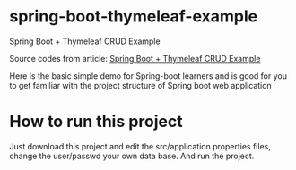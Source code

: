 # spring-boot-thymeleaf-example
Spring Boot + Thymeleaf CRUD Example

Source codes from article:
[Spring Boot + Thymeleaf CRUD Example](https://www.dariawan.com/tutorials/spring/spring-boot-thymeleaf-crud-example/)

Here is the basic simple demo for Spring-boot learners and is good for you to get familiar with the project structure of Spring boot web application

# How to run this project
Just download this project and edit the src/application.properties files, change the user/passwd your own data base. And run the project.
